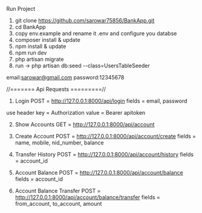 Run Project
1. git clone https://github.com/sarowar75856/BankApp.git
2. cd BankApp
3. copy env.example and rename it .env and configure you databse
4. composer install & update
5. npm install & update
6. npm run dev
7. php artisan migrate
8. run -> php artisan db:seed --class=UsersTableSeeder

email:sarowar@gmail.com
password:12345678

//======= Api Requests =========//

1. Login 
    POST = http://127.0.0.1:8000/api/login
    fields = email, password

use header 
    key = Authorization
    value = Bearer apitoken

2. Show Accounts 
    GET = http://127.0.0.1:8000/api/account

3. Create Account 
    POST = http://127.0.0.1:8000/api/account/create
    fields = name, mobile, nid_number, balance
    
4. Transfer History 
    POST = http://127.0.0.1:8000/api/account/history
    fields = account_id

5. Account Balance
    POST = http://127.0.0.1:8000/api/account/balance
    fields = account_id

6. Account Balance Transfer
    POST = http://127.0.0.1:8000/api/account/balance/transfer
    fields = from_account, to_account, amount

